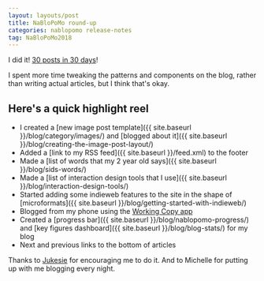 ```yaml
---
layout: layouts/post
title: NaBloPoMo round-up
categories: nablopomo release-notes
tag: NaBloPoMo2018
---
```


<p class="lede">I did it! <a href="{{ site.baseurl }}/blog/category/nablopomo/">30 posts in 30 days</a>!</p>

I spent more time tweaking the patterns and components on the blog, rather than writing actual articles, but I think that's okay.

## Here's a quick highlight reel

- I created a [new image post template]({{ site.baseurl }}/blog/category/images/) and [blogged about it]({{ site.baseurl }}/blog/creating-the-image-post-layout/)
- Added a [link to my RSS feed]({{ site.baseurl }}/feed.xml) to the footer
- Made a [list of words that my 2 year old says]({{ site.baseurl }}/blog/sids-words/)
- Made a [list of interaction design tools that I use]({{ site.baseurl }}/blog/interaction-design-tools/)
- Started adding some indieweb features to the site in the shape of [microformats]({{ site.baseurl }}/blog/getting-started-with-indieweb/)
- Blogged from my phone using the [Working Copy app](https://workingcopyapp.com/)
- Created a [progress bar]({{ site.baseurl }}/blog/nablopomo-progress/) and [key figures dashboard]({{ site.baseurl }}/blog/blog-stats/) for my blog
- Next and previous links to the bottom of articles

Thanks to [Jukesie](https://twitter.com/jukesie) for encouraging me to do it. And to Michelle for putting up with me blogging every night.
